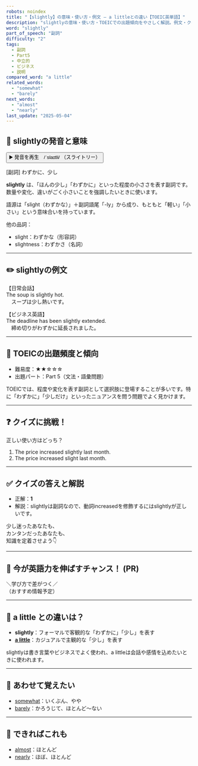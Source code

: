```yaml
---
robots: noindex
title: "【slightly】の意味・使い方・例文 ― a littleとの違い【TOEIC英単語】"
description: "slightlyの意味・使い方・TOEICでの出題傾向をやさしく解説。例文・クイズ付きでa littleとの違いもわかりやすく学べます。"
word: "slightly"
part_of_speech: "副詞"
difficulty: "2"
tags:
  - 副詞
  - Part5
  - 中立的
  - ビジネス
  - 説明
compared_word: "a little"
related_words:
  - "somewhat"
  - "barely"
next_words:
  - "almost"
  - "nearly"
last_update: "2025-05-04"
---
```


## 🔰 slightlyの発音と意味

<button class="play-audio" onclick="playTTS('slightly')">
  <span class="play-audio-main">
    ▶️ 発音を再生　/ˈslaɪtli/
  </span>
  <span class="play-audio-sub">
    （スライトリー）
  </span>
</button>

[副詞] わずかに、少し

**slightly** は、「ほんの少し」「わずかに」といった程度の小ささを表す副詞です。数量や変化、違いがごく小さいことを強調したいときに使います。

語源は「slight（わずかな）」＋副詞語尾「-ly」から成り、もともと「軽い」「小さい」という意味合いを持っています。

他の品詞：  
- slight：わずかな（形容詞）
- slightness：わずかさ（名詞）

---

## ✏️ slightlyの例文

【日常会話】  
The soup is slightly hot.  
　スープは少し熱いです。

【ビジネス英語】  
The deadline has been slightly extended.  
　締め切りがわずかに延長されました。

---

## 🎯 TOEICの出題頻度と傾向

- 難易度：★★☆☆☆
- 出題パート：Part 5（文法・語彙問題）

TOEICでは、程度や変化を表す副詞として選択肢に登場することが多いです。特に「わずかに」「少しだけ」といったニュアンスを問う問題でよく見かけます。

---

## ❓ クイズに挑戦！

正しい使い方はどっち？

1. The price increased slightly last month.  
2. The price increased slight last month.

---

## ✅ クイズの答えと解説

- 正解：**1**
- 解説：slightlyは副詞なので、動詞increasedを修飾するにはslightlyが正しいです。

少し迷ったあなたも、  
カンタンだったあなたも、  
知識を定着させよう👇️

---

## 🚀 今が英語力を伸ばすチャンス！ (PR)

<div class="info-center">
＼学び方で差がつく／<br>  
（おすすめ情報予定）
</div>

---

## 🤔  a little との違いは？

- **slightly**：フォーマルで客観的な「わずかに」「少し」を表す
- **[a little](/word/a_little)**：カジュアルで主観的な「少し」を表す

slightlyは書き言葉やビジネスでよく使われ、a littleは会話や感情を込めたいときに使われます。

---

## 🧩 あわせて覚えたい

- [somewhat](/word/somewhat)：いくぶん、やや
- [barely](/word/barely)：かろうじて、ほとんど～ない

---

## 📖 できればこれも

- [almost](/word/almost)：ほとんど
- [nearly](/word/nearly)：ほぼ、ほとんど

<!-- cvid: aid10_bid15 -->
